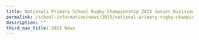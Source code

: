 ```yaml
---
title: Nationals Primary School Rugby Championship 2015 Junior Division
permalink: /school-information/news/2015/national-primary-rugby-championship-junior/
description: ""
third_nav_title: 2015 News
---
```

